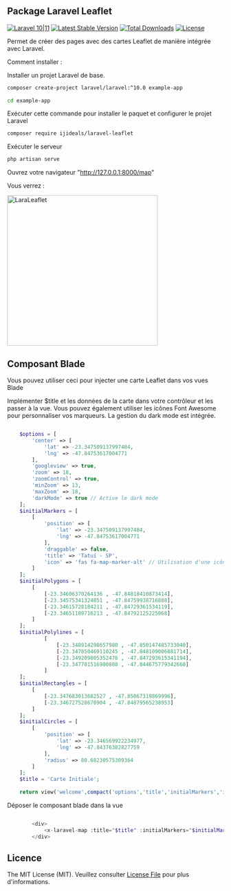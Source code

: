 ## Package Laravel Leaflet

[![Laravel 10|11](https://img.shields.io/badge/Laravel-10|11-orange.svg)](http://laravel.com)
[![Latest Stable Version](https://img.shields.io/packagist/v/ijideals/laravel-leaflet)](https://packagist.org/packages/ijideals/laravel-leaflet)
[![Total Downloads](https://poser.pugx.org/ijideals/laravel-leaflet/downloads.png)](https://packagist.org/packages/ijideals/laravel-leaflet)
[![License](https://img.shields.io/github/license/mashape/apistatus.svg)](https://packagist.org/packages/ijideals/laravel-leaflet)

Permet de créer des pages avec des cartes Leaflet de manière intégrée avec Laravel.

Comment installer :

Installer un projet Laravel de base.

```bash
composer create-project laravel/laravel:^10.0 example-app
 
cd example-app
```

Exécuter cette commande pour installer le paquet et configurer le projet Laravel

```bash
composer require ijideals/laravel-leaflet
```

Exécuter le serveur

```bash
php artisan serve
```

Ouvrez votre navigateur "http://127.0.0.1:8000/map"

Vous verrez :

<img src="https://github.com/ginocampra/laravel-leaflet/blob/master/images/itworks.png" alt="LaraLeaflet" height="350">

## Composant Blade

Vous pouvez utiliser ceci pour injecter une carte Leaflet dans vos vues Blade

Implémenter $title et les données de la carte dans votre contrôleur et les passer à la vue.  Vous pouvez également utiliser les icônes Font Awesome pour personnaliser vos marqueurs. La gestion du dark mode est intégrée.

```php

    $options = [
        'center' => [
            'lat' => -23.347509137997484,
            'lng' => -47.84753617004771
        ],
        'googleview' => true,
        'zoom' => 18,
        'zoomControl' => true,
        'minZoom' => 13,
        'maxZoom' => 18,
        'darkMode' => true // Active le dark mode
    ];
    $initialMarkers = [
        [
            'position' => [
                'lat' => -23.347509137997484,
                'lng' => -47.84753617004771
            ],
            'draggable' => false,
            'title' => 'Tatuí - SP',
            'icon' => 'fas fa-map-marker-alt' // Utilisation d'une icône Font Awesome
        ]
    ];
    $initialPolygons = [
        [
            [-23.34606370264136 , -47.84818410873414],
            [-23.34575341324051 , -47.84759938716888],
            [-23.34615728184211 , -47.84729361534119],
            [-23.34651189716213 , -47.84792125225068]
        ]
    ];
    $initialPolylines = [
            [
                [-23.348914298657980 , -47.850147485733040],
                [-23.347850469110245 , -47.848109006881714],
                [-23.349209805352476 , -47.847293615341194],
                [-23.347781516900888 , -47.844675779342660]               
            ]
    ];
    $initialRectangles = [
        [
            [-23.347683013682527 , -47.85067319869996],
            [-23.346727528670904 , -47.84879565238953]
        ]
    ];
    $initialCircles = [
        [
            'position' => [ 
                'lat' => -23.346569922234977, 
                'lng' => -47.84376382827759
            ],
            'radius' => 80.68230575309364
        ]
    ];
    $title = 'Carte Initiale';
    
    return view('welcome',compact('options','title','initialMarkers','initialPolygons','initialPolylines','initialRectangles','initialCircles'));

```

Déposer le composant blade dans la vue

```php

        <div>
            <x-laravel-map :title="$title" :initialMarkers="$initialMarkers" :initialPolygons="$initialPolygons" :initialPolylines="$initialPolylines" :initialRectangles="$initialRectangles" :initialCircles="$initialCircles" :options="$options"/>
        </div>

```

## Licence

The MIT License (MIT). Veuillez consulter [License File](https://github.com/ginocampra/laravel-leaflet/blob/master/LICENSE.md) pour plus d'informations.
